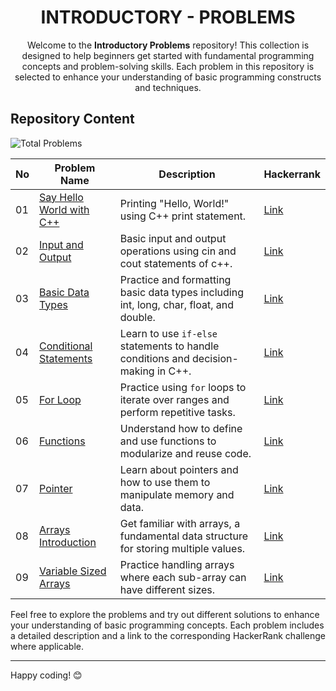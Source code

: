 <h1 align='center'>INTRODUCTORY - PROBLEMS</h1>

<p align='center'>Welcome to the <b>Introductory Problems</b> repository! This collection is designed to help beginners get started with fundamental programming concepts and problem-solving skills. Each problem in this repository is selected to enhance your understanding of basic programming constructs and techniques. </p>

## Repository Content
<p> <img src="https://img.shields.io/badge/Total%20Problems-9-blue" alt="Total Problems" /> </p>

| No | Problem Name | Description | Hackerrank |
|----|--------------|-------------|------------|
| 01  | [Say Hello World with C++](https://github.com/JawadSher/CPlusPlus-Problems-Solutions-HackerRank/tree/main/01%20-%20Introductory%20Problems/01%20-%20Say%20Hello%20World%20with%20C%2B%2B)    |Printing "Hello, World!" using C++ print statement. | [Link](https://www.hackerrank.com/challenges/cpp-hello-world/problem?isFullScreen=true) |
| 02 | [Input and Output](https://github.com/JawadSher/CPlusPlus-Problems-Solutions-HackerRank/tree/main/01%20-%20Introductory%20Problems/02%20-%20Input%20and%20Output) | Basic input and output operations using cin and cout statements of c++. | [Link](https://www.hackerrank.com/challenges/cpp-input-and-output/problem?isFullScreen=true) |
| 03 | [Basic Data Types](https://github.com/JawadSher/CPlusPlus-Problems-Solutions-HackerRank/tree/main/01%20-%20Introductory%20Problems/03%20-%20Basic%20Data%20Types)|Practice and formatting basic data types including int, long, char, float, and double.|[Link](https://www.hackerrank.com/challenges/c-tutorial-basic-data-types/problem?isFullScreen=true)|
| 04 | [Conditional Statements](https://github.com/JawadSher/CPlusPlus-Problems-Solutions-HackerRank/tree/main/01%20-%20Introductory%20Problems/04%20-%20Conditional%20Statements) | Learn to use `if-else` statements to handle conditions and decision-making in C++. | [Link](https://www.hackerrank.com/challenges/c-tutorial-conditional-if-else?isFullScreen=true) |
| 05 | [For Loop](https://github.com/JawadSher/CPlusPlus-Problems-Solutions-HackerRank/tree/main/01%20-%20Introductory%20Problems/05%20-%20For%20Loop) | Practice using `for` loops to iterate over ranges and perform repetitive tasks. | [Link](https://www.hackerrank.com/challenges/c-tutorial-for-loop?isFullScreen=true) |
| 06 | [Functions](https://github.com/JawadSher/CPlusPlus-Problems-Solutions-HackerRank/tree/main/01%20-%20Introductory%20Problems/06%20-%20Functions) | Understand how to define and use functions to modularize and reuse code. | [Link](https://www.hackerrank.com/challenges/c-tutorial-functions?isFullScreen=true) |
| 07 | [Pointer](https://github.com/JawadSher/CPlusPlus-Problems-Solutions-HackerRank/tree/main/01%20-%20Introductory%20Problems/07%20-%20Pointer) | Learn about pointers and how to use them to manipulate memory and data. | [Link](https://www.hackerrank.com/challenges/c-tutorial-pointer?isFullScreen=true) |
| 08 | [Arrays Introduction](https://github.com/JawadSher/CPlusPlus-Problems-Solutions-HackerRank/tree/main/01%20-%20Introductory%20Problems/08%20-%20Arrays%20Introduction) | Get familiar with arrays, a fundamental data structure for storing multiple values. | [Link](https://www.hackerrank.com/challenges/arrays-introduction?isFullScreen=true) |
| 09 | [Variable Sized Arrays](https://github.com/JawadSher/CPlusPlus-Problems-Solutions-HackerRank/tree/main/01%20-%20Introductory%20Problems/09%20-%20Variable%20Sized%20Arrays) | Practice handling arrays where each sub-array can have different sizes. | [Link](https://www.hackerrank.com/challenges/variable-sized-arrays?isFullScreen=true) |


Feel free to explore the problems and try out different solutions to enhance your understanding of basic programming concepts. Each problem includes a detailed description and a link to the corresponding HackerRank challenge where applicable.

---
Happy coding! 😊
